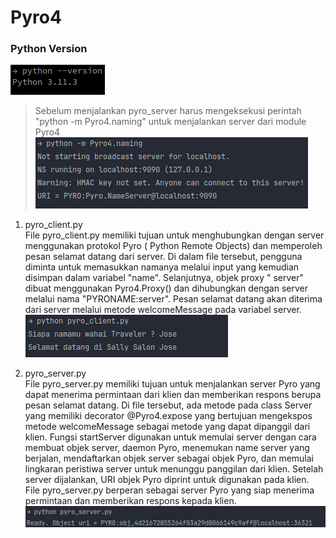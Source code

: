 # Pyro4

### Python Version

![Python Version](../../pyver.png)

> Sebelum menjalankan pyro_server harus mengeksekusi perintah "python -m Pyro4.naming"  untuk menjalankan server dari
> module Pyro4
![Server Pyro4](../pyro4_server.png)

1. pyro_client.py <br> File pyro_client.py memiliki tujuan untuk menghubungkan dengan server menggunakan protokol Pyro (
   Python Remote Objects) dan memperoleh pesan selamat datang dari server. Di dalam file tersebut, pengguna diminta
   untuk memasukkan namanya melalui input yang kemudian disimpan dalam variabel "name". Selanjutnya, objek proxy "
   server" dibuat menggunakan Pyro4.Proxy() dan dihubungkan dengan server melalui nama "PYRONAME:server". Pesan selamat
   datang akan diterima dari server melalui metode welcomeMessage pada variabel server.
   ![Client](client.png)

2. pyro_server.py <br> File pyro_server.py memiliki tujuan untuk menjalankan server Pyro yang dapat menerima permintaan
   dari klien dan memberikan respons berupa pesan selamat datang. Di file tersebut, ada metode pada class Server yang
   memiliki decorator @Pyro4.expose yang bertujuan mengekspos metode welcomeMessage sebagai metode yang dapat dipanggil
   dari klien. Fungsi startServer digunakan untuk memulai server dengan cara membuat objek server, daemon Pyro,
   menemukan name server yang berjalan, mendaftarkan objek server sebagai objek Pyro, dan memulai lingkaran peristiwa
   server untuk menunggu panggilan dari klien. Setelah server dijalankan, URI objek Pyro diprint untuk digunakan pada
   klien. File pyro_server.py berperan sebagai server Pyro yang siap menerima permintaan dan memberikan respons kepada
   klien. ![Server](server.png) 